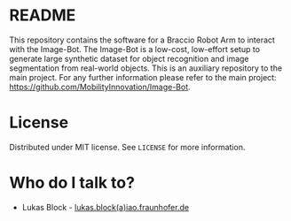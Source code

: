 # README

This repository contains the software for a Braccio Robot Arm to interact with the Image-Bot. The Image-Bot is a low-cost, low-effort setup to generate large synthetic dataset for object recognition and image segmentation from real-world objects. This is an auxiliary repository to the main project. For any further information please refer to the main project: https://github.com/MobilityInnovation/Image-Bot.

# License

Distributed under MIT license. See `LICENSE` for more information.

# Who do I talk to?

* Lukas Block - [lukas.block(a)iao.fraunhofer.de]()

